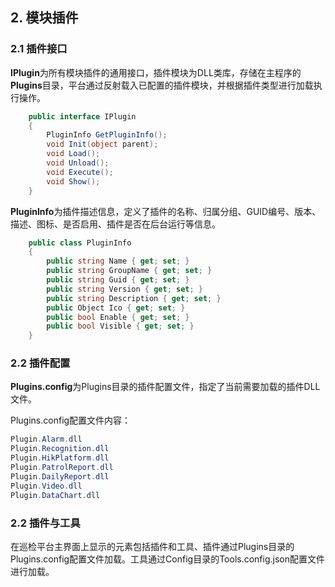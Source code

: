 ## 2. 模块插件

### 2.1 插件接口
**IPlugin**为所有模块插件的通用接口，插件模块为DLL类库，存储在主程序的**Plugins**目录，平台通过反射载入已配置的插件模块，并根据插件类型进行加载执行操作。

```csharp
    public interface IPlugin
    {
        PluginInfo GetPluginInfo();
        void Init(object parent);
        void Load();
        void Unload();
        void Execute();
        void Show();
    }
```

**PluginInfo**为插件描述信息，定义了插件的名称、归属分组、GUID编号、版本、描述、图标、是否启用、插件是否在后台运行等信息。

```csharp
    public class PluginInfo
    {
        public string Name { get; set; }
        public string GroupName { get; set; }      
        public string Guid { get; set; }
        public string Version { get; set; }
        public string Description { get; set; }    
        public Object Ico { get; set; }
        public bool Enable { get; set; }
        public bool Visible { get; set; }
    }
```
### 2.2  插件配置
**Plugins.config**为Plugins目录的插件配置文件，指定了当前需要加载的插件DLL文件。

Plugins.config配置文件内容：
```csharp
Plugin.Alarm.dll
Plugin.Recognition.dll
Plugin.HikPlatform.dll
Plugin.PatrolReport.dll
Plugin.DailyReport.dll
Plugin.Video.dll
Plugin.DataChart.dll
```

### 2.2  插件与工具

在巡检平台主界面上显示的元素包括插件和工具、插件通过Plugins目录的Plugins.config配置文件加载。工具通过Config目录的Tools.config.json配置文件进行加载。